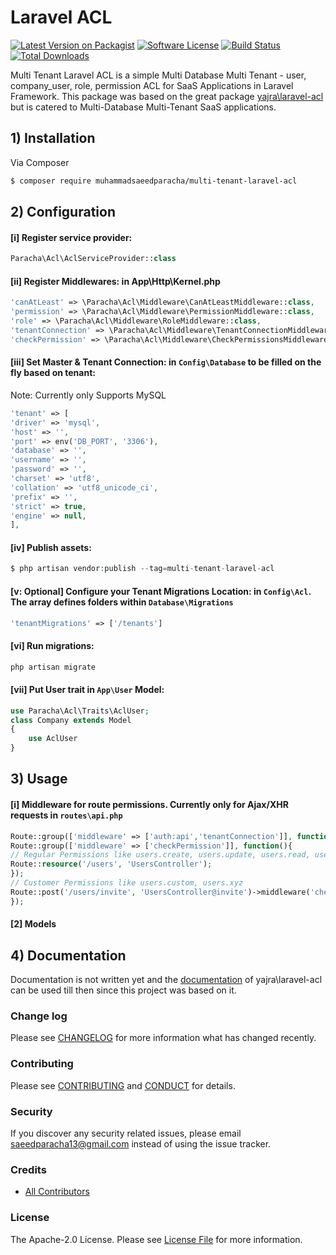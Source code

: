 # Laravel ACL

[![Latest Version on Packagist][ico-version]][link-packagist]
[![Software License][ico-license]](LICENSE.md)
[![Build Status][ico-travis]][link-travis]
[![Total Downloads][ico-downloads]][link-downloads]

Multi Tenant Laravel ACL is a simple Multi Database Multi Tenant - user, company_user, role, permission ACL for SaaS Applications in Laravel Framework.
This package was based on the great package [yajra\laravel-acl](https://github.com/yajra/laravel-acl) but is catered to Multi-Database Multi-Tenant SaaS applications.

<!-- ## Documentations -->
<!-- - [Laravel ACL][link-docs] -->

## 1) Installation

Via Composer

``` bash
$ composer require muhammadsaeedparacha/multi-tenant-laravel-acl
```

## 2) Configuration
#### [i] Register service provider:
``` php
Paracha\Acl\AclServiceProvider::class
```

#### [ii] Register Middlewares: in App\Http\Kernel.php
```php
'canAtLeast' => \Paracha\Acl\Middleware\CanAtLeastMiddleware::class,
'permission' => \Paracha\Acl\Middleware\PermissionMiddleware::class,
'role' => \Paracha\Acl\Middleware\RoleMiddleware::class,
'tenantConnection' => \Paracha\Acl\Middleware\TenantConnectionMiddleware::class,
'checkPermission' => \Paracha\Acl\Middleware\CheckPermissionsMiddleware::class,
```

#### [iii] Set Master & Tenant Connection: in `Config\Database` to be filled on the fly based on tenant:
Note: Currently only Supports MySQL
```php
'tenant' => [
'driver' => 'mysql',
'host' => '',
'port' => env('DB_PORT', '3306'),
'database' => '',
'username' => '',
'password' => '',
'charset' => 'utf8',
'collation' => 'utf8_unicode_ci',
'prefix' => '',
'strict' => true,
'engine' => null,
],
```

#### [iv] Publish assets:
```php
$ php artisan vendor:publish --tag=multi-tenant-laravel-acl
```

#### [v: Optional] Configure your Tenant Migrations Location: in `Config\Acl`. The array defines folders within `Database\Migrations`
``` php
'tenantMigrations' => ['/tenants']
```

#### [vi] Run migrations:
```php
php artisan migrate
```

#### [vii] Put User trait in `App\User` Model:
```php
use Paracha\Acl\Traits\AclUser;
class Company extends Model
{
	use AclUser
}
```

## 3) Usage
#### [i] Middleware for route permissions. Currently only for Ajax/XHR requests in `routes\api.php`
```php
Route::group(['middleware' => ['auth:api','tenantConnection']], function(){
Route::group(['middleware' => ['checkPermission']], function(){
// Regular Permissions like users.create, users.update, users.read, users.delete, users.report
Route::resource('/users', 'UsersController');
});
// Customer Permissions like users.custom, users.xyz
Route::post('/users/invite', 'UsersController@invite')->middleware('checkPermission:users.custom');
});
```

#### [2] Models

## 4) Documentation
Documentation is not written yet and the [documentation](https://yajrabox.com/docs/laravel-acl/3.0) of yajra\laravel-acl can be used till then since this project was based on it.
### Change log

Please see [CHANGELOG](CHANGELOG.md) for more information what has changed recently.

### Contributing

Please see [CONTRIBUTING](CONTRIBUTING.md) and [CONDUCT](CONDUCT.md) for details.

### Security

If you discover any security related issues, please email saeedparacha13@gmail.com instead of using the issue tracker.

### Credits

- [All Contributors][link-contributors]

### License

The Apache-2.0 License. Please see [License File](LICENSE.md) for more information.

[ico-version]: https://img.shields.io/packagist/v/muhammadsaeedparacha/multi-tenant-laravel-acl.svg?style=flat-square
[ico-license]: https://img.shields.io/badge/Liscence-Apache--2.0-brightgreen.svg?style=flat-square
[ico-travis]: https://img.shields.io/travis/muhammadsaeedparacha/multi-tenant-laravel-acl/master.svg?style=flat-square
[ico-downloads]: https://img.shields.io/packagist/dt/muhammadsaeedparacha/multi-tenant-laravel-acl.svg?style=flat-square

[link-packagist]: https://packagist.org/packages/muhammadsaeedparacha/multi-tenant-laravel-acl
[link-travis]: https://travis-ci.org/muhammadsaeedparacha/multi-tenant-laravel-acl
[link-downloads]: https://packagist.org/packages/muhammadsaeedparacha/multi-tenant-laravel-acl
[link-author]: https://github.com/muhammadsaeedparacha
[link-contributors]: ../../contributors
[link-docs]: https://yajrabox.com/docs/laravel-acl/3.0
